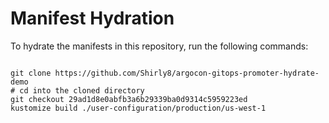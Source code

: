 
# Manifest Hydration

To hydrate the manifests in this repository, run the following commands:

```shell

git clone https://github.com/Shirly8/argocon-gitops-promoter-hydrate-demo
# cd into the cloned directory
git checkout 29ad1d8e0abfb3a6b29339ba0d9314c5959223ed
kustomize build ./user-configuration/production/us-west-1
```